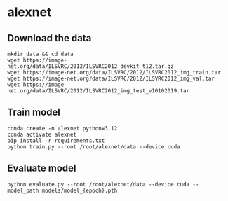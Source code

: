 # alexnet
## Download the data
    mkdir data && cd data
    wget https://image-net.org/data/ILSVRC/2012/ILSVRC2012_devkit_t12.tar.gz
    wget https://image-net.org/data/ILSVRC/2012/ILSVRC2012_img_train.tar
    wget https://image-net.org/data/ILSVRC/2012/ILSVRC2012_img_val.tar
    wget https://image-net.org/data/ILSVRC/2012/ILSVRC2012_img_test_v10102019.tar

## Train model

    conda create -n alexnet python=3.12
    conda activate alexnet
    pip install -r requirements.txt
    python train.py --root /root/alexnet/data --device cuda

## Evaluate model
    python evaluate.py --root /root/alexnet/data --device cuda --model_path models/model_{epoch}.pth